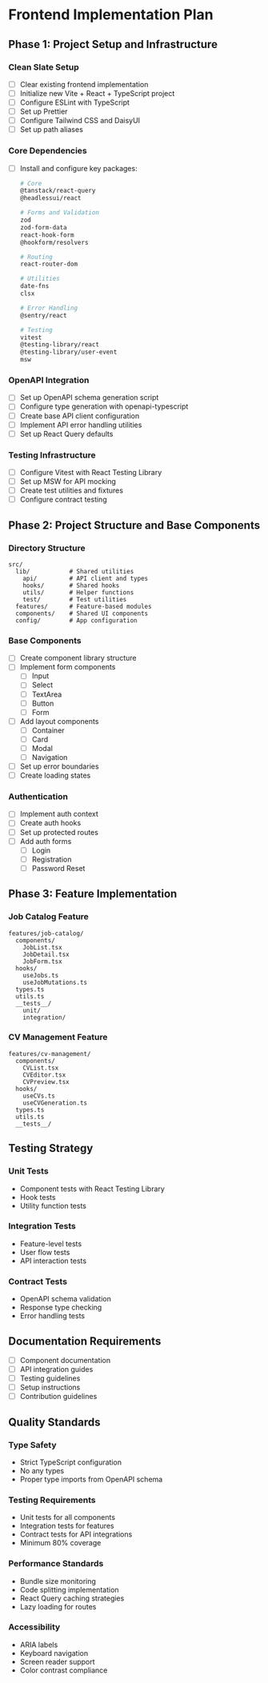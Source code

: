 # Frontend Implementation Plan

## Phase 1: Project Setup and Infrastructure

### Clean Slate Setup
- [ ] Clear existing frontend implementation
- [ ] Initialize new Vite + React + TypeScript project
- [ ] Configure ESLint with TypeScript
- [ ] Set up Prettier
- [ ] Configure Tailwind CSS and DaisyUI
- [ ] Set up path aliases

### Core Dependencies
- [ ] Install and configure key packages:
  ```bash
  # Core
  @tanstack/react-query
  @headlessui/react

  # Forms and Validation
  zod
  zod-form-data
  react-hook-form
  @hookform/resolvers

  # Routing
  react-router-dom

  # Utilities
  date-fns
  clsx

  # Error Handling
  @sentry/react

  # Testing
  vitest
  @testing-library/react
  @testing-library/user-event
  msw
  ```

### OpenAPI Integration
- [ ] Set up OpenAPI schema generation script
- [ ] Configure type generation with openapi-typescript
- [ ] Create base API client configuration
- [ ] Implement API error handling utilities
- [ ] Set up React Query defaults

### Testing Infrastructure
- [ ] Configure Vitest with React Testing Library
- [ ] Set up MSW for API mocking
- [ ] Create test utilities and fixtures
- [ ] Configure contract testing

## Phase 2: Project Structure and Base Components

### Directory Structure
```
src/
  lib/           # Shared utilities
    api/         # API client and types
    hooks/       # Shared hooks
    utils/       # Helper functions
    test/        # Test utilities
  features/      # Feature-based modules
  components/    # Shared UI components
  config/        # App configuration
```

### Base Components
- [ ] Create component library structure
- [ ] Implement form components
  - [ ] Input
  - [ ] Select
  - [ ] TextArea
  - [ ] Button
  - [ ] Form
- [ ] Add layout components
  - [ ] Container
  - [ ] Card
  - [ ] Modal
  - [ ] Navigation
- [ ] Set up error boundaries
- [ ] Create loading states

### Authentication
- [ ] Implement auth context
- [ ] Create auth hooks
- [ ] Set up protected routes
- [ ] Add auth forms
  - [ ] Login
  - [ ] Registration
  - [ ] Password Reset

## Phase 3: Feature Implementation

### Job Catalog Feature
```
features/job-catalog/
  components/
    JobList.tsx
    JobDetail.tsx
    JobForm.tsx
  hooks/
    useJobs.ts
    useJobMutations.ts
  types.ts
  utils.ts
  __tests__/
    unit/
    integration/
```

### CV Management Feature
```
features/cv-management/
  components/
    CVList.tsx
    CVEditor.tsx
    CVPreview.tsx
  hooks/
    useCVs.ts
    useCVGeneration.ts
  types.ts
  utils.ts
  __tests__/
```

## Testing Strategy

### Unit Tests
- Component tests with React Testing Library
- Hook tests
- Utility function tests

### Integration Tests
- Feature-level tests
- User flow tests
- API interaction tests

### Contract Tests
- OpenAPI schema validation
- Response type checking
- Error handling tests

## Documentation Requirements

- [ ] Component documentation
- [ ] API integration guides
- [ ] Testing guidelines
- [ ] Setup instructions
- [ ] Contribution guidelines

## Quality Standards

### Type Safety
- Strict TypeScript configuration
- No any types
- Proper type imports from OpenAPI schema

### Testing Requirements
- Unit tests for all components
- Integration tests for features
- Contract tests for API integrations
- Minimum 80% coverage

### Performance Standards
- Bundle size monitoring
- Code splitting implementation
- React Query caching strategies
- Lazy loading for routes

### Accessibility
- ARIA labels
- Keyboard navigation
- Screen reader support
- Color contrast compliance
